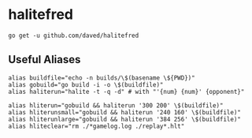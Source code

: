 # halitefred

    go get -u github.com/daved/halitefred

## Useful Aliases

    alias buildfile="echo -n builds/\$(basename \${PWD})"
    alias gobuild="go build -i -o \$(buildfile)"
    alias haliterun="halite -t -q -d" # with "'{num} {num}' {opponent}"
    
    alias hliterun="gobuild && haliterun '300 200' \$(buildfile)"
    alias hliterunsmall="gobuild && haliterun '240 160' \$(buildfile)"
    alias hliterunlarge="gobuild && haliterun '384 256' \$(buildfile)"
    alias hliteclear="rm ./*gamelog.log ./replay*.hlt"

